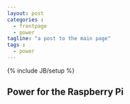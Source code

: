 ```yaml
---
layout: post
categories :
  - frontpage
  - power
tagline: "a post to the main page"
tags : 
  - power
---
```

{% include JB/setup %}

## Power for the Raspberry Pi
